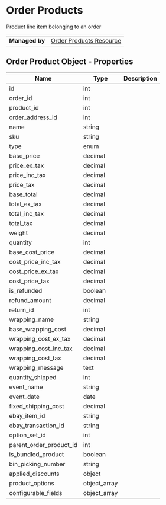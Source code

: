 # Order Products

Product line item belonging to an order

|||
|---|---|
| **Managed by** | [Order Products Resource](/api/stores/v2/orders/products)

## Order Product Object - Properties

| Name | Type | Description |
| --- | --- | --- |
| id | int |
| order_id | int |
| product_id | int |
| order_address_id | int |
| name | string |
| sku | string |
| type | enum |
| base_price | decimal |
| price_ex_tax | decimal |
| price_inc_tax | decimal |
| price_tax | decimal |
| base_total | decimal |
| total_ex_tax | decimal |
| total_inc_tax | decimal |
| total_tax | decimal |
| weight | decimal |
| quantity | int |
| base_cost_price | decimal |
| cost_price_inc_tax | decimal |
| cost_price_ex_tax | decimal |
| cost_price_tax | decimal |
| is_refunded | boolean |
| refund_amount | decimal |
| return_id | int |
| wrapping_name | string |
| base_wrapping_cost | decimal |
| wrapping_cost_ex_tax | decimal |
| wrapping_cost_inc_tax | decimal |
| wrapping_cost_tax | decimal |
| wrapping_message | text |
| quantity_shipped | int |
| event_name | string |
| event_date | date |
| fixed_shipping_cost | decimal |
| ebay_item_id | string |
| ebay_transaction_id | string |
| option_set_id | int |
| parent_order_product_id | int |
| is_bundled_product | boolean |
| bin_picking_number | string |
| applied_discounts | object |
| product_options | object_array |
| configurable_fields | object_array |
